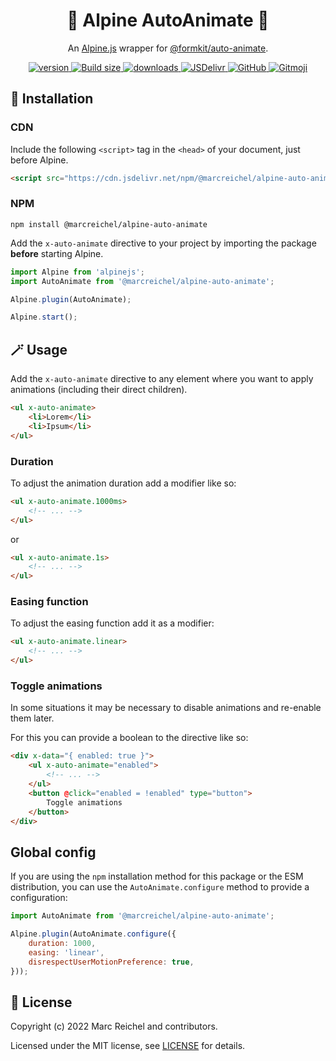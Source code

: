 <h1 align="center">💫 Alpine AutoAnimate 💫</h1>

<p align="center">
  An <a href="https://alpinejs.dev">Alpine.js</a> wrapper for <a href="https://github.com/formkit/auto-animate">@formkit/auto-animate</a>.
</p>

<p align="center">
  <a href="https://www.npmjs.com/package/@marcreichel/alpine-auto-animate">
    <img src="https://img.shields.io/github/v/tag/marcreichel/alpine-auto-animate?label=version" alt="version">
  </a>
  <a href="https://www.npmjs.com/package/@marcreichel/alpine-auto-animate">
    <img src="https://img.badgesize.io/marcreichel/alpine-auto-animate/main/dist/alpine-auto-animate.min.js.svg?compression=gzip&color=green" alt="Build size">
  </a>
  <a href="https://www.npmjs.com/package/@marcreichel/alpine-auto-animate">
    <img src="https://img.shields.io/npm/dt/@marcreichel/alpine-auto-animate" alt="downloads">
  </a>
  <a href="https://www.jsdelivr.com/package/npm/@marcreichel/alpine-auto-animate">
    <img src="https://data.jsdelivr.com/v1/package/npm/@marcreichel/alpine-auto-animate/badge?style=rounded" alt="JSDelivr">
  </a>
  <a href="https://www.npmjs.com/package/@marcreichel/alpine-auto-animate">
    <img alt="GitHub" src="https://img.shields.io/github/license/marcreichel/alpine-auto-animate">
  </a>
  <a href="https://gitmoji.dev/">
    <img src="https://img.shields.io/badge/gitmoji-%20😜%20😍-FFDD67.svg" alt="Gitmoji">
  </a>
</p>

## 🚀 Installation

### CDN

Include the following `<script>` tag in the `<head>` of your document, just before Alpine.

```html
<script src="https://cdn.jsdelivr.net/npm/@marcreichel/alpine-auto-animate@latest/dist/alpine-auto-animate.min.js" defer></script>
```

### NPM

```shell
npm install @marcreichel/alpine-auto-animate
```

Add the `x-auto-animate` directive to your project by importing the package **before** starting Alpine.

```js
import Alpine from 'alpinejs';
import AutoAnimate from '@marcreichel/alpine-auto-animate';

Alpine.plugin(AutoAnimate);

Alpine.start();
```

## 🪄 Usage

Add the `x-auto-animate` directive to any element where you want to apply animations (including their direct children).

```html
<ul x-auto-animate>
    <li>Lorem</li>
    <li>Ipsum</li>
</ul>
```

### Duration

To adjust the animation duration add a modifier like so:

```html
<ul x-auto-animate.1000ms>
    <!-- ... -->
</ul>
```

or

```html
<ul x-auto-animate.1s>
    <!-- ... -->
</ul>
```

### Easing function

To adjust the easing function add it as a modifier:

```html
<ul x-auto-animate.linear>
    <!-- ... -->
</ul>
```

### Toggle animations

In some situations it may be necessary to disable animations and re-enable them later.

For this you can provide a boolean to the directive like so:

```html
<div x-data="{ enabled: true }">
    <ul x-auto-animate="enabled">
        <!-- ... -->
    </ul>
    <button @click="enabled = !enabled" type="button">
        Toggle animations
    </button>
</div>
```

## Global config

If you are using the `npm` installation method for this package or the ESM distribution, you can use the
`AutoAnimate.configure` method to provide a configuration:

```javascript
import AutoAnimate from '@marcreichel/alpine-auto-animate';

Alpine.plugin(AutoAnimate.configure({
    duration: 1000,
    easing: 'linear',
    disrespectUserMotionPreference: true,
}));
```

## 📄 License

Copyright (c) 2022 Marc Reichel and contributors.

Licensed under the MIT license, see [LICENSE](LICENSE) for details.
